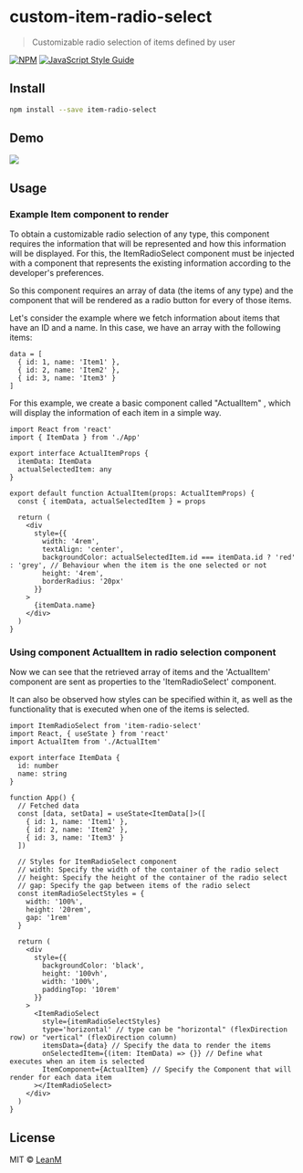 # custom-item-radio-select

> Customizable radio selection of items defined by user

[![NPM](https://img.shields.io/npm/v/item-radio-select.svg)](https://www.npmjs.com/package/item-radio-select) [![JavaScript Style Guide](https://img.shields.io/badge/code_style-standard-brightgreen.svg)](https://standardjs.com)

## Install

```bash
npm install --save item-radio-select
```

## Demo

![](https://github.com/LeanM/custom-item-radio-select/blob/main/item-radio-select.gif?raw=true)

## Usage

### Example Item component to render

To obtain a customizable radio selection of any type, this component requires the information that will be represented and how this information will be displayed. For this, the ItemRadioSelect component must be injected with a component that represents the existing information according to the developer's preferences.

So this component requires an array of data (the items of any type) and the component that will be rendered as a radio button for every of those items.

Let's consider the example where we fetch information about items that have an ID and a name. In this case, we have an array with the following items:

```tsx
data = [
  { id: 1, name: 'Item1' },
  { id: 2, name: 'Item2' },
  { id: 3, name: 'Item3' }
]
```

For this example, we create a basic component called "ActualItem" , which will display the information of each item in a simple way.

```tsx
import React from 'react'
import { ItemData } from './App'

export interface ActualItemProps {
  itemData: ItemData
  actualSelectedItem: any
}

export default function ActualItem(props: ActualItemProps) {
  const { itemData, actualSelectedItem } = props

  return (
    <div
      style={{
        width: '4rem',
        textAlign: 'center',
        backgroundColor: actualSelectedItem.id === itemData.id ? 'red' : 'grey', // Behaviour when the item is the one selected or not
        height: '4rem',
        borderRadius: '20px'
      }}
    >
      {itemData.name}
    </div>
  )
}
```

### Using component ActualItem in radio selection component

Now we can see that the retrieved array of items and the 'ActualItem' component are sent as properties to the 'ItemRadioSelect' component.

It can also be observed how styles can be specified within it, as well as the functionality that is executed when one of the items is selected.

```tsx
import ItemRadioSelect from 'item-radio-select'
import React, { useState } from 'react'
import ActualItem from './ActualItem'

export interface ItemData {
  id: number
  name: string
}

function App() {
  // Fetched data
  const [data, setData] = useState<ItemData[]>([
    { id: 1, name: 'Item1' },
    { id: 2, name: 'Item2' },
    { id: 3, name: 'Item3' }
  ])

  // Styles for ItemRadioSelect component
  // width: Specify the width of the container of the radio select
  // height: Specify the height of the container of the radio select
  // gap: Specify the gap between items of the radio select
  const itemRadioSelectStyles = {
    width: '100%',
    height: '20rem',
    gap: '1rem'
  }

  return (
    <div
      style={{
        backgroundColor: 'black',
        height: '100vh',
        width: '100%',
        paddingTop: '10rem'
      }}
    >
      <ItemRadioSelect
        style={itemRadioSelectStyles}
        type='horizontal' // type can be "horizontal" (flexDirection row) or "vertical" (flexDirection column)
        itemsData={data} // Specify the data to render the items
        onSelectedItem={(item: ItemData) => {}} // Define what executes when an item is selected
        ItemComponent={ActualItem} // Specify the Component that will render for each data item
      ></ItemRadioSelect>
    </div>
  )
}
```

## License

MIT © [LeanM](https://github.com/LeanM)
